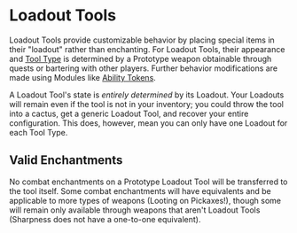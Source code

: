 # Loadout Tools

Loadout Tools provide customizable behavior by placing special items in their "loadout" rather than enchanting. For Loadout Tools, their appearance and [Tool Type](./tool_type.md) is determined by a Prototype weapon obtainable through quests or bartering with other players. Further behavior modifications are made using Modules like [Ability Tokens](./ability_tokens.md).

A Loadout Tool's state is *entirely determined* by its Loadout. Your Loadouts will remain even if the tool is not in your inventory; you could throw the tool into a cactus, get a generic Loadout Tool, and recover your entire configuration. This does, however, mean you can only have one Loadout for each Tool Type.

## Valid Enchantments

No combat enchantments on a Prototype Loadout Tool will be transferred to the tool itself. Some combat enchantments will have equivalents and be applicable to more types of weapons (Looting on Pickaxes!), though some will remain only available through weapons that aren't Loadout Tools (Sharpness does not have a one-to-one equivalent).

